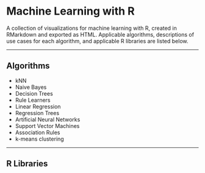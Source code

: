 # Machine Learning with R
A collection of visualizations for machine learning with R, created in RMarkdown and exported as HTML. Applicable algorithms, descriptions of use cases for each algorithm, and applicable R libraries are listed below.

-----
## Algorithms
* kNN
* Naive Bayes
* Decision Trees
* Rule Learners
* Linear Regression
* Regression Trees
* Artificial Neural Networks
* Support Vector Machines
* Association Rules
* k-means clustering

-----
## R Libraries
